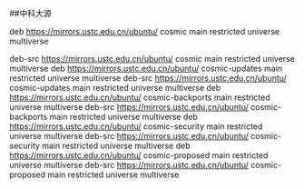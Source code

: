 ##中科大源 

deb https://mirrors.ustc.edu.cn/ubuntu/ cosmic main restricted universe multiverse 


deb-src https://mirrors.ustc.edu.cn/ubuntu/ cosmic main restricted universe multiverse 
deb https://mirrors.ustc.edu.cn/ubuntu/ cosmic-updates main restricted universe multiverse 
deb-src https://mirrors.ustc.edu.cn/ubuntu/ cosmic-updates main restricted universe multiverse 
deb https://mirrors.ustc.edu.cn/ubuntu/ cosmic-backports main restricted universe multiverse 
deb-src https://mirrors.ustc.edu.cn/ubuntu/ cosmic-backports main restricted universe multiverse 
deb https://mirrors.ustc.edu.cn/ubuntu/ cosmic-security main restricted universe multiverse 
deb-src https://mirrors.ustc.edu.cn/ubuntu/ cosmic-security main restricted universe multiverse 
deb https://mirrors.ustc.edu.cn/ubuntu/ cosmic-proposed main restricted universe multiverse 
deb-src https://mirrors.ustc.edu.cn/ubuntu/ cosmic-proposed main restricted universe multiverse